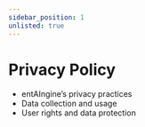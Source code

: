 ```yaml
---
sidebar_position: 1
unlisted: true
---
```


# Privacy Policy

- entAIngine’s privacy practices
- Data collection and usage
- User rights and data protection